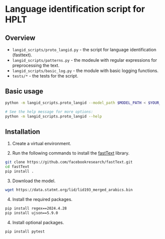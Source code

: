 # Language identification script for HPLT

## Overview

* `langid_scripts/proto_langid.py` - the script for language identification (fasttext).
* `langid_scripts/patterns.py` - the modeule with regular expressions for preprocessing the text.
* `langid_scripts/basic_log.py` - the module with basic logging functions.
* `tests/*` - the tests for the script.

## Basic usage

```bash
python -m langid_scripts.proto_langid --model_path $MODEL_PATH < $YOUR_FILE

# See the help message for more options:
python -m langid_scripts.proto_langid --help
```

## Installation

1) Create a virtual environment.

2) Run the following commands to install the [fastText](https://github.com/facebookresearch/fastText?tab=readme-ov-file#building-fasttext-for-python) library.

```bash
git clone https://github.com/facebookresearch/fastText.git
cd fastText
pip install .
```

3) Download the model.
```bash
wget https://data.statmt.org/lid/lid193_merged_arabics.bin
```

4) Install the required packages.

```bash
pip install regex==2024.4.28
pip install ujson==5.9.0
```

4) Install optional packages.

```bash
pip install pytest
```
